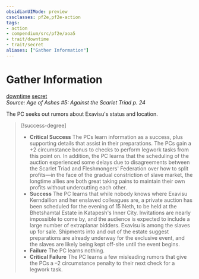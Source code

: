 ```yaml
---
obsidianUIMode: preview
cssclasses: pf2e,pf2e-action
tags:
- action
- compendium/src/pf2e/aoa5
- trait/downtime
- trait/secret
aliases: ["Gather Information"]
---
```

# Gather Information
[downtime](rules/traits/downtime.md "Downtime Action & Ability Trait")  [secret](rules/traits/secret.md "Secret General Trait")  
*Source: Age of Ashes #5: Against the Scarlet Triad p. 24*  


The PC seeks out rumors about Exavisu's status and location.

> [!success-degree] 
> - **Critical Success** The PCs learn information as a success, plus supporting details that assist in their preparations. The PCs gain a +2 circumstance bonus to checks to perform legwork tasks from this point on. In addition, the PC learns that the scheduling of the auction experienced some delays due to disagreements between the Scarlet Triad and Fleshmongers' Federation over how to split profits—in the face of the gradual constriction of slave market, the longtime allies are both great taking pains to maintain their own profits without undercutting each other.
> - **Success** The PC learns that while nobody knows where Exavisu Kerndallion and her enslaved colleagues are, a private auction has been scheduled for the evening of 15 Neth, to be held at the Bhetshamtal Estate in Katapesh's Inner City. Invitations are nearly impossible to come by, and the audience is expected to include a large number of extraplanar bidders. Exavisu is among the slaves up for sale. Shipments into and out of the estate suggest preparations are already underway for the exclusive event, and the slaves are likely being kept off-site until the event begins.
> - **Failure** The PC learns nothing.
> - **Critical Failure** The PC learns a few misleading rumors that give the PCs a –2 circumstance penalty to their next check for a legwork task.